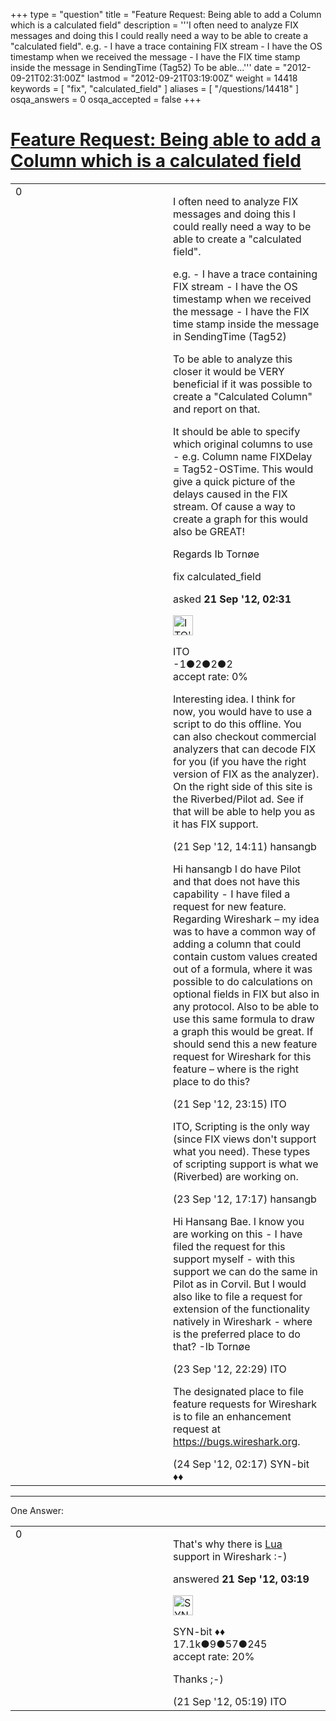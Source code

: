 +++
type = "question"
title = "Feature Request: Being able to add a Column which is a calculated field"
description = '''I often need to analyze FIX messages and doing this I could really need a way to be able to create a &quot;calculated field&quot;. e.g. - I have a trace containing FIX stream - I have the OS timestamp when we received the message - I have the FIX time stamp inside the message in SendingTime (Tag52) To be able...'''
date = "2012-09-21T02:31:00Z"
lastmod = "2012-09-21T03:19:00Z"
weight = 14418
keywords = [ "fix", "calculated_field" ]
aliases = [ "/questions/14418" ]
osqa_answers = 0
osqa_accepted = false
+++

<div class="headNormal">

# [Feature Request: Being able to add a Column which is a calculated field](/questions/14418/feature-request-being-able-to-add-a-column-which-is-a-calculated-field)

</div>

<div id="main-body">

<div id="askform">

<table id="question-table" style="width:100%;"><colgroup><col style="width: 50%" /><col style="width: 50%" /></colgroup><tbody><tr class="odd"><td style="width: 30px; vertical-align: top"><div class="vote-buttons"><div id="post-14418-score" class="post-score" title="current number of votes">0</div><div id="favorite-count" class="favorite-count"></div></div></td><td><div id="item-right"><div class="question-body"><p>I often need to analyze FIX messages and doing this I could really need a way to be able to create a "calculated field".</p><p>e.g. - I have a trace containing FIX stream - I have the OS timestamp when we received the message - I have the FIX time stamp inside the message in SendingTime (Tag52)</p><p>To be able to analyze this closer it would be VERY beneficial if it was possible to create a "Calculated Column" and report on that.</p><p>It should be able to specify which original columns to use - e.g. Column name FIXDelay = Tag52-OSTime. This would give a quick picture of the delays caused in the FIX stream. Of cause a way to create a graph for this would also be GREAT!</p><p>Regards Ib Tornøe</p></div><div id="question-tags" class="tags-container tags">fix calculated_field</div><div id="question-controls" class="post-controls"></div><div class="post-update-info-container"><div class="post-update-info post-update-info-user"><p>asked <strong>21 Sep '12, 02:31</strong></p><img src="https://secure.gravatar.com/avatar/41ceec8c367e45ba2a9f88727b6de498?s=32&amp;d=identicon&amp;r=g" class="gravatar" width="32" height="32" alt="ITO&#39;s gravatar image" /><p>ITO<br />
<span class="score" title="-1 reputation points">-1</span><span title="2 badges"><span class="badge1">●</span><span class="badgecount">2</span></span><span title="2 badges"><span class="silver">●</span><span class="badgecount">2</span></span><span title="2 badges"><span class="bronze">●</span><span class="badgecount">2</span></span><br />
<span class="accept_rate" title="Rate of the user&#39;s accepted answers">accept rate:</span> <span title="ITO has no accepted answers">0%</span></p></div></div><div id="comments-container-14418" class="comments-container"><span id="14442"></span><div id="comment-14442" class="comment"><div id="post-14442-score" class="comment-score"></div><div class="comment-text"><p>Interesting idea. I think for now, you would have to use a script to do this offline. You can also checkout commercial analyzers that can decode FIX for you (if you have the right version of FIX as the analyzer). On the right side of this site is the Riverbed/Pilot ad. See if that will be able to help you as it has FIX support.</p></div><div id="comment-14442-info" class="comment-info"><span class="comment-age">(21 Sep '12, 14:11)</span> hansangb</div></div><span id="14445"></span><div id="comment-14445" class="comment"><div id="post-14445-score" class="comment-score"></div><div class="comment-text"><p>Hi hansangb I do have Pilot and that does not have this capability - I have filed a request for new feature. Regarding Wireshark – my idea was to have a common way of adding a column that could contain custom values created out of a formula, where it was possible to do calculations on optional fields in FIX but also in any protocol. Also to be able to use this same formula to draw a graph this would be great. If should send this a new feature request for Wireshark for this feature – where is the right place to do this?</p></div><div id="comment-14445-info" class="comment-info"><span class="comment-age">(21 Sep '12, 23:15)</span> ITO</div></div><span id="14471"></span><div id="comment-14471" class="comment"><div id="post-14471-score" class="comment-score"></div><div class="comment-text"><p>ITO, Scripting is the only way (since FIX views don't support what you need). These types of scripting support is what we (Riverbed) are working on.</p></div><div id="comment-14471-info" class="comment-info"><span class="comment-age">(23 Sep '12, 17:17)</span> hansangb</div></div><span id="14476"></span><div id="comment-14476" class="comment"><div id="post-14476-score" class="comment-score"></div><div class="comment-text"><p>Hi Hansang Bae. I know you are working on this - I have filed the request for this support myself - with this support we can do the same in Pilot as in Corvil. But I would also like to file a request for extension of the functionality natively in Wireshark - where is the preferred place to do that? -Ib Tornøe</p></div><div id="comment-14476-info" class="comment-info"><span class="comment-age">(23 Sep '12, 22:29)</span> ITO</div></div><span id="14477"></span><div id="comment-14477" class="comment"><div id="post-14477-score" class="comment-score"></div><div class="comment-text"><p>The designated place to file feature requests for Wireshark is to file an enhancement request at <a href="https://bugs.wireshark.org">https://bugs.wireshark.org</a>.</p></div><div id="comment-14477-info" class="comment-info"><span class="comment-age">(24 Sep '12, 02:17)</span> SYN-bit ♦♦</div></div></div><div id="comment-tools-14418" class="comment-tools"></div><div class="clear"></div><div id="comment-14418-form-container" class="comment-form-container"></div><div class="clear"></div></div></td></tr></tbody></table>

------------------------------------------------------------------------

<div class="tabBar">

<span id="sort-top"></span>

<div class="headQuestions">

One Answer:

</div>

</div>

<span id="14421"></span>

<div id="answer-container-14421" class="answer">

<table style="width:100%;"><colgroup><col style="width: 50%" /><col style="width: 50%" /></colgroup><tbody><tr class="odd"><td style="width: 30px; vertical-align: top"><div class="vote-buttons"><div id="post-14421-score" class="post-score" title="current number of votes">0</div></div></td><td><div class="item-right"><div class="answer-body"><p>That's why there is <a href="http://wiki.wireshark.org/Lua">Lua</a> support in Wireshark :-)</p></div><div class="answer-controls post-controls"></div><div class="post-update-info-container"><div class="post-update-info post-update-info-user"><p>answered <strong>21 Sep '12, 03:19</strong></p><img src="https://secure.gravatar.com/avatar/7901a94d8fdd1f9f47cda9a32fcfa177?s=32&amp;d=identicon&amp;r=g" class="gravatar" width="32" height="32" alt="SYN-bit&#39;s gravatar image" /><p>SYN-bit ♦♦<br />
<span class="score" title="17094 reputation points"><span>17.1k</span></span><span title="9 badges"><span class="badge1">●</span><span class="badgecount">9</span></span><span title="57 badges"><span class="silver">●</span><span class="badgecount">57</span></span><span title="245 badges"><span class="bronze">●</span><span class="badgecount">245</span></span><br />
<span class="accept_rate" title="Rate of the user&#39;s accepted answers">accept rate:</span> <span title="SYN-bit has 174 accepted answers">20%</span></p></div></div><div id="comments-container-14421" class="comments-container"><span id="14429"></span><div id="comment-14429" class="comment"><div id="post-14429-score" class="comment-score"></div><div class="comment-text"><p>Thanks ;-)</p></div><div id="comment-14429-info" class="comment-info"><span class="comment-age">(21 Sep '12, 05:19)</span> ITO</div></div></div><div id="comment-tools-14421" class="comment-tools"></div><div class="clear"></div><div id="comment-14421-form-container" class="comment-form-container"></div><div class="clear"></div></div></td></tr></tbody></table>

</div>

<div class="paginator-container-left">

</div>

</div>

</div>

